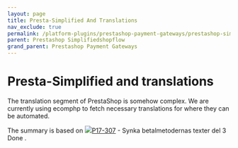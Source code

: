 ```yaml
---
layout: page
title: Presta-Simplified And Translations
nav_exclude: true
permalink: /platform-plugins/prestashop-payment-gateways/prestashop-simplifiedshopflow/presta-simplified-and-translations/
parent: Prestashop Simplifiedshopflow
grand_parent: Prestashop Payment Gateways
---
```




# Presta-Simplified and translations 

The translation segment of PrestaShop is somehow complex. We are
currently using ecomphp to fetch necessary translations for where they
can be automated. 

The summary is based on
[![](https://resursbankplugins.atlassian.net/rest/api/2/universal_avatar/view/type/issuetype/avatar/10318?size=medium)P17-307](https://resursbankplugins.atlassian.net/browse/P17-307?src=confmacro) -
Synka betalmetodernas texter del 3 Done .

